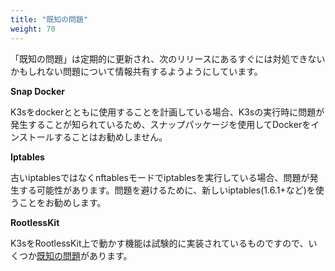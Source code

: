 ```yaml
---
title: "既知の問題"
weight: 70
---
```

「既知の問題」は定期的に更新され、次のリリースにあるすぐには対処できないかもしれない問題について情報共有するようようにしています。

**Snap Docker**

K3sをdockerとともに使用することを計画している場合、K3sの実行時に問題が発生することが知られているため、スナップパッケージを使用してDockerをインストールすることはお勧めしません。

**Iptables**

古いiptablesではなくnftablesモードでiptablesを実行している場合、問題が発生する可能性があります。問題を避けるために、新しいiptables(1.6.1+など)を使うことをお勧めします。

**RootlessKit**

K3sをRootlessKit上で動かす機能は試験的に実装されているものですので、いくつか[既知の問題]({{<baseurl>}}/k3s/latest/en/advanced/#known-issues-with-rootlesskit)があります。
